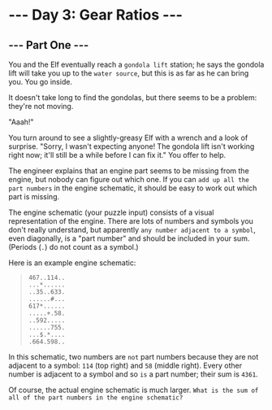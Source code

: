 # --- Day 3: Gear Ratios ---

## --- Part One ---
You and the Elf eventually reach a `gondola lift` station; he says the gondola lift will take you up to the `water source`, but this is as far as he can bring you. You go inside.

It doesn't take long to find the gondolas, but there seems to be a problem: they're not moving.

"Aaah!"

You turn around to see a slightly-greasy Elf with a wrench and a look of surprise. "Sorry, I wasn't expecting anyone! The gondola lift isn't working right now; it'll still be a while before I can fix it." You offer to help.

The engineer explains that an engine part seems to be missing from the engine, but nobody can figure out which one. If you can `add up all the part numbers` in the engine schematic, it should be easy to work out which part is missing.

The engine schematic (your puzzle input) consists of a visual representation of the engine. There are lots of numbers and symbols you don't really understand, but apparently `any number adjacent to a symbol`, even diagonally, is a "part number" and should be included in your sum. (Periods (`.`) do not count as a symbol.)

Here is an example engine schematic:

> ```
> 467..114..
> ...*......
> ..35..633.
> ......#...
> 617*......
> .....+.58.
> ..592.....
> ......755.
> ...$.*....
> .664.598..
> ```

In this schematic, two numbers are `not` part numbers because they are not adjacent to a symbol: `114` (top right) and `58` (middle right). Every other number is adjacent to a symbol and so `is` a part number; their sum is `4361`.

Of course, the actual engine schematic is much larger. `What is the sum of all of the part numbers in the engine schematic?`